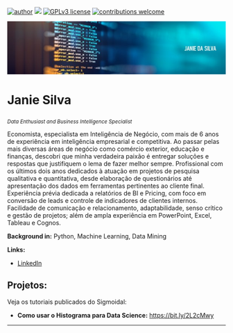 [![author](https://img.shields.io/badge/author-JanieSilva-pink.svg)](https://www.linkedin.com/in/janie-silva-7501ba142/) [![](https://img.shields.io/badge/python-3.7+-blue.svg)](https://www.python.org/downloads/release/python-365/) [![GPLv3 license](https://img.shields.io/badge/License-GPLv3-blue.svg)](http://perso.crans.org/besson/LICENSE.html) [![contributions welcome](https://img.shields.io/badge/contributions-welcome-brightgreen.svg?style=flat)](https://github.com/carlosfab/data_science/issues)

<p align="center">
  <img src=https://github.com/janiesilva/data_science/blob/master/BANNER2.jpg >
</p>

# Janie Silva
<sub>*Data Enthusiast and Business Intelligence Specialist*</sub>

Economista, especialista em Inteligência de Negócio, com mais de 6 anos de experiência em inteligência empresarial e competitiva. Ao passar pelas mais diversas áreas de negócio como comércio exterior, educação e finanças, descobri que minha verdadeira paixão é entregar soluções e respostas que justifiquem o lema de fazer melhor sempre.
Profissional com os últimos dois anos dedicados à atuação em projetos de pesquisa qualitativa e quantitativa, desde elaboração de questionários até apresentação dos dados em ferramentas pertinentes ao cliente final. Experiência prévia dedicada a relatórios de BI e Pricing, com foco em conversão de leads e controle de indicadores de clientes internos.
Facilidade de comunicação e relacionamento, adaptabilidade, senso crítico e gestão de projetos; além de ampla experiência em PowerPoint, Excel, Tableau e Cognos. 

**Background in:** Python, Machine Learning, Data Mining 

**Links:**
* [LinkedIn](https://www.linkedin.com/in/janie-silva-7501ba142/)


## Projetos:
Veja os tutoriais publicados do Sigmoidal:

* **Como usar o Histograma para Data Science:** https://bit.ly/2L2cMwy


---
